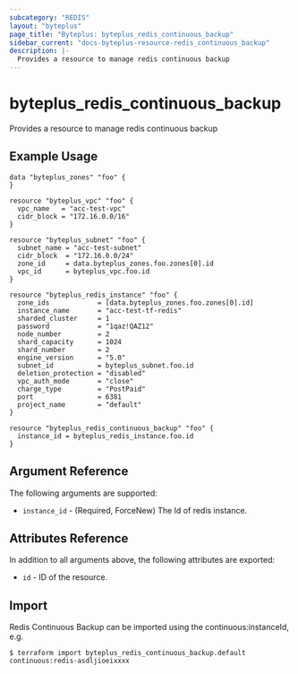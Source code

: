 ```yaml
---
subcategory: "REDIS"
layout: "byteplus"
page_title: "Byteplus: byteplus_redis_continuous_backup"
sidebar_current: "docs-byteplus-resource-redis_continuous_backup"
description: |-
  Provides a resource to manage redis continuous backup
---
```

# byteplus_redis_continuous_backup
Provides a resource to manage redis continuous backup
## Example Usage
```hcl
data "byteplus_zones" "foo" {
}

resource "byteplus_vpc" "foo" {
  vpc_name   = "acc-test-vpc"
  cidr_block = "172.16.0.0/16"
}

resource "byteplus_subnet" "foo" {
  subnet_name = "acc-test-subnet"
  cidr_block  = "172.16.0.0/24"
  zone_id     = data.byteplus_zones.foo.zones[0].id
  vpc_id      = byteplus_vpc.foo.id
}

resource "byteplus_redis_instance" "foo" {
  zone_ids            = [data.byteplus_zones.foo.zones[0].id]
  instance_name       = "acc-test-tf-redis"
  sharded_cluster     = 1
  password            = "1qaz!QAZ12"
  node_number         = 2
  shard_capacity      = 1024
  shard_number        = 2
  engine_version      = "5.0"
  subnet_id           = byteplus_subnet.foo.id
  deletion_protection = "disabled"
  vpc_auth_mode       = "close"
  charge_type         = "PostPaid"
  port                = 6381
  project_name        = "default"
}

resource "byteplus_redis_continuous_backup" "foo" {
  instance_id = byteplus_redis_instance.foo.id
}
```
## Argument Reference
The following arguments are supported:
* `instance_id` - (Required, ForceNew) The Id of redis instance.

## Attributes Reference
In addition to all arguments above, the following attributes are exported:
* `id` - ID of the resource.



## Import
Redis Continuous Backup can be imported using the continuous:instanceId, e.g.
```
$ terraform import byteplus_redis_continuous_backup.default continuous:redis-asdljioeixxxx
```

